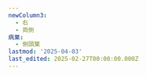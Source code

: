 ```yaml
---
newColumn3:
  - 右
  - 両側
病巣:
  - 側頭葉
lastmod: '2025-04-03'
last_edited: 2025-02-27T00:00:00.000Z
---
```



